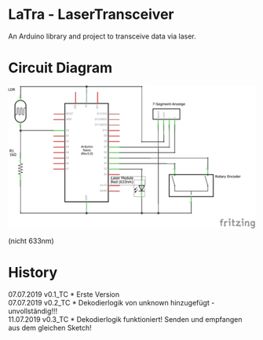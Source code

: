 # LaTra - LaserTransceiver
An Arduino library and project to transceive data via laser.

# Circuit Diagram

![](LaTra_Schaltplan.png)

(nicht 633nm)
# History

07.07.2019 v0.1_TC * Erste Version\
07.07.2019 v0.2_TC * Dekodierlogik von unknown hinzugefügt - unvollständig!!!\
11.07.2019 v0.3_TC * Dekodierlogik funktioniert! Senden und empfangen aus dem gleichen Sketch!
